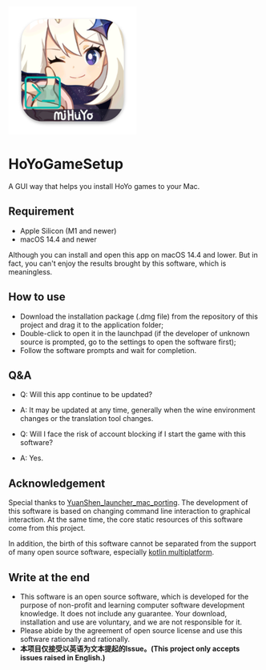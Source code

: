 ![app_logo.png](composeApp/src/commonMain/composeResources/drawable/app_logo.png)

# HoYoGameSetup

A GUI way that helps you install HoYo games to your Mac.

## Requirement

- Apple Silicon (M1 and newer)
- macOS 14.4 and newer

Although you can install and open this app on macOS 14.4 and lower. 
But in fact, you can't enjoy the results brought by this software, which is meaningless.

## How to use

- Download the installation package (.dmg file) from the repository of this project and drag it to the application folder;
- Double-click to open it in the launchpad (if the developer of unknown source is prompted, go to the settings to open the software first);
- Follow the software prompts and wait for completion.

## Q&A

- Q: Will this app continue to be updated?
- A: It may be updated at any time, generally when the wine environment changes or the translation tool changes.

- Q: Will I face the risk of account blocking if I start the game with this software?
- A: Yes.

## Acknowledgement

Special thanks to [YuanShen_launcher_mac_porting](https://github.com/Coulin9/YuanShen_launcher_mac_porting). 
The development of this software is based on changing command line interaction to graphical interaction. 
At the same time, the core static resources of this software come from this project.

In addition, the birth of this software cannot be separated from the support of many open source software, 
especially [kotlin multiplatform](https://www.jetbrains.com.cn/kotlin-multiplatform/).

## Write at the end

- This software is an open source software, which is developed for the purpose of non-profit and learning computer software development knowledge. It does not include any guarantee. Your download, installation and use are voluntary, and we are not responsible for it.
- Please abide by the agreement of open source license and use this software rationally and rationally.
- <b>本项目仅接受以英语为文本提起的Issue。(This project only accepts issues raised in English.)</b>